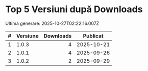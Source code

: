 # Top 5 Versiuni după Downloads

Ultima generare: 2025-10-27T02:22:16.007Z

| # | Versiune | Downloads | Publicat |
| - | - | -: | - |
| 1 | 1.0.3 | 4 | 2025-10-21 |
| 2 | 1.0.1 | 4 | 2025-09-26 |
| 3 | 1.0.2 | 2 | 2025-09-29 |
